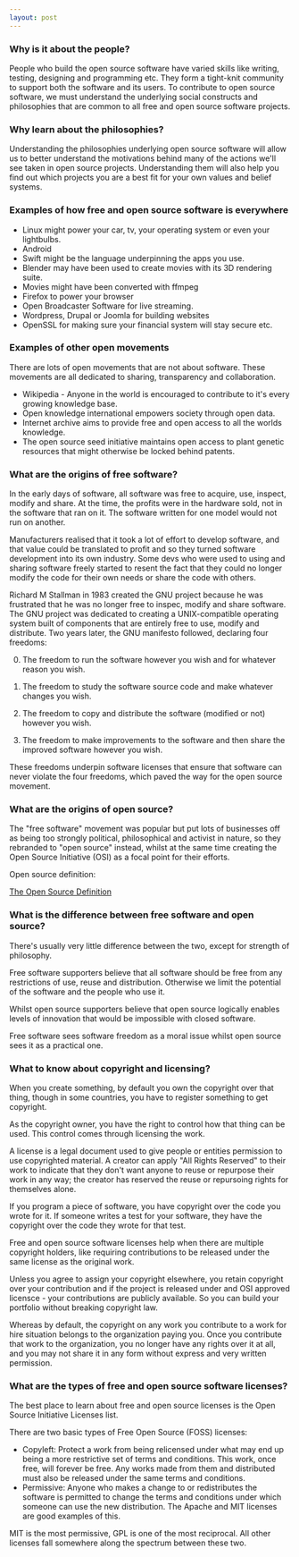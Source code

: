 ```yaml
---
layout: post
---
```


### Why is it about the people?

People who build the open source software have varied skills like writing, testing, designing and programming etc. They form a tight-knit community to support both the software and its users. To contribute to open source software, we must understand the underlying social constructs and philosophies that are common to all free and open source software projects.

### Why learn about the philosophies?

Understanding the philosophies underlying open source software will allow us to better understand the motivations behind many of the actions we'll see taken in open source projects. Understanding them will also help you find out which projects you are a best fit for your own values and belief systems.

### Examples of how free and open source software is everywhere

- Linux might power your car, tv, your operating system or even your lightbulbs.
- Android
- Swift might be the language underpinning the apps you use.
- Blender may have been used to create movies with its 3D rendering suite.
- Movies might have been converted with ffmpeg
- Firefox to power your browser
- Open Broadcaster Software for live streaming.
- Wordpress, Drupal or Joomla for building websites
- OpenSSL for making sure your financial system will stay secure etc.

### Examples of other open movements

There are lots of open movements that are not about software. These movements are all dedicated to sharing, transparency and collaboration.

- Wikipedia - Anyone in the world is encouraged to contribute to it's every growing knowledge base.
- Open knowledge international empowers society through open data.
- Internet archive aims to provide free and open access to all the worlds knowledge.
- The open source seed initiative maintains open access to plant genetic resources that might otherwise be locked behind patents.

### What are the origins of free software?

In the early days of software, all software was free to acquire, use, inspect, modify and share. At the time, the profits were in the hardware sold, not in the software that ran on it. The software written for one model would not run on another.

Manufacturers realised that it took a lot of effort to develop software, and that value could be translated to profit and so they turned software development into its own industry. Some devs who were used to using and sharing software freely started to resent the fact that they could no longer modify the code for their own needs or share the code with others.

Richard M Stallman in 1983 created the GNU project because he was frustrated that he was no longer free to inspec, modify and share software. The GNU project was dedicated to creating a UNIX-compatible operating system built of components that are entirely free to use, modify and distribute. Two years later, the GNU manifesto followed, declaring four freedoms:

0. The freedom to run the software however you wish and for whatever reason you wish.

1. The freedom to study the software source code and make whatever changes you wish.
2. The freedom to copy and distribute the software (modified or not) however you wish.
3. The freedom to make improvements to the software and then share the improved software however you wish.

These freedoms underpin software licenses that ensure that software can never violate the four freedoms, which paved the way for the open source movement.

### What are the origins of open source?

The "free software" movement was popular but put lots of businesses off as being too strongly political, philosophical and activist in nature, so they rebranded to "open source" instead, whilst at the same time creating the Open Source Initiative (OSI) as a focal point for their efforts.

Open source definition: 

[The Open Source Definition](https://opensource.org/osd)

### What is the difference between free software and open source?

There's usually very little difference between the two, except for strength of philosophy.

Free software supporters believe that all software should be free from any restrictions of use, reuse and distribution. Otherwise we limit the potential of the software and the people who use it.

Whilst open source supporters believe that open source logically enables levels of innovation that would be impossible with closed software.

Free software sees software freedom as a moral issue whilst open source sees it as a practical one.

### What to know about copyright and licensing?

When you create something, by default you own the copyright over that thing, though in some countries, you have to register something to get copyright.

As the copyright owner, you have the right to control how that thing can be used. This control comes through licensing the work.

A license is a legal document used to give people or entities permission to use copyrighted material. A creator can apply "All Rights Reserved" to their work to indicate that they don't want anyone to reuse or repurpose their work in any way; the creator has reserved the reuse or repursoing rights for themselves alone.

If you program a piece of software, you have copyright over the code you wrote for it. If someone writes a test for your software, they have the copyright over the code they wrote for that test.

Free and open source software licenses help when there are multiple copyright holders, like requiring contributions to be released under the same license as the original work.

Unless you agree to assign your copyright elsewhere, you retain copyright over your contribution and if the project is released under and OSI approved licensce - your contributions are publicly available. So you can build your portfolio without breaking copyright law.

Whereas by default, the copyright on any work you contribute to a work for hire situation belongs to the organization paying you. Once you contribute that work to the organization, you no longer have any rights over it at all, and you may not share it in any form without express and very written permission.

### What are the types of free and open source software licenses?

The best place to learn about free and open source licenses is the Open Source Initiative Licenses list.

There are two basic types of Free Open Source (FOSS) licenses: 

- Copyleft: Protect a work from being relicensed under what may end up being a more restrictive set of terms and conditions. This work, once free, will forever be free. Any works made from them and distributed must also be released under the same terms and conditions.
- Permissive: Anyone who makes a change to or redistributes the software is permitted to change the terms and conditions under which someone can use the new distribution. The Apache and MIT licenses are good examples of this.

MIT is the most permissive, GPL is one of the most reciprocal. All other licenses fall somewhere along the spectrum between these two.
